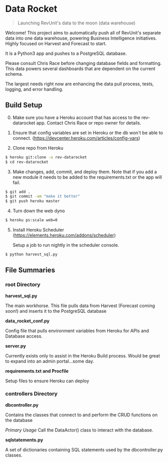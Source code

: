 # Data Rocket

> Launching RevUnit's data to the moon (data warehouse)

Welcome!  This project aims to automatically push all of RevUnit's separate data into one data warehouse, powering Business Intelligence initiatives.  Highly focused on Harvest and Forecast to start.

It is a Python3 app and pushes to a PostgreSQL database.

Please consult Chris Race before changing database fields and formatting.  This data powers several dashboards that are dependent on the current schema.

The largest needs right now are enhancing the data pull process, tests, logging, and error handling.

## Build Setup

0. Make sure you have a Heroku account that has access to the rev-datarocket app.  Contact Chris Race or repo owner for details.

1. Ensure that config variables are set in Heroku or the db won't be able to connect.
(https://devcenter.heroku.com/articles/config-vars)
2. Clone repo from Heroku
``` bash
$ heroku git:clone -a rev-datarocket
$ cd rev-datarocket
```
3. Make changes, add, commit, and deploy them.  Note that if you add a new module it needs to be added to the requirements.txt or the app will fail.
``` bash
$ git add .
$ git commit -am "make it better"
$ git push heroku master
```
4. Turn down the web dyno
``` bash
$ heroku ps:scale web=0
```
5. Install Heroku Scheduler (https://elements.heroku.com/addons/scheduler)

   Setup a job to run nightly in the scheduler console.
``` bash
$ python harvest_sql.py
```


## File Summaries

### root Directory

**harvest_sql.py**

The main workhorse.  This file pulls data from Harvest (Forecast coming soon!) and inserts it to the PostgreSQL database


**data_rocket_conf.py**

Config file that pulls environment variables from Heroku for APIs and Database access.

**server.py**

Currently exists only to assist in the Heroku Build process.  Would be great to expand into an admin portal...some day.

**requirements.txt and Procfile**

Setup files to ensure Heroku can deploy

### controllers Directory

**dbcontroller.py**

Contains the classes that connect to and perform the CRUD functions on the database

*Primary Usage*
Call the DataActor() class to interact with the database.

**sqlstatements.py**

A set of dictionaries containing SQL statements used by the dbcontroller.py classes.
